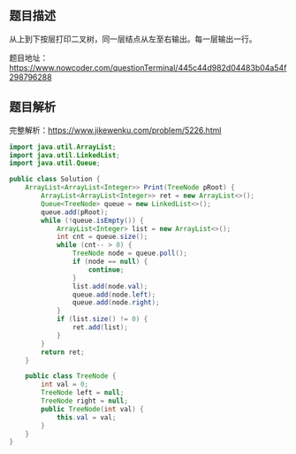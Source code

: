 ## 题目描述
从上到下按层打印二叉树，同一层结点从左至右输出。每一层输出一行。

题目地址：https://www.nowcoder.com/questionTerminal/445c44d982d04483b04a54f298796288

## 题目解析

完整解析：https://www.jikewenku.com/problem/5226.html

```java
import java.util.ArrayList;
import java.util.LinkedList;
import java.util.Queue;

public class Solution {
    ArrayList<ArrayList<Integer>> Print(TreeNode pRoot) {
        ArrayList<ArrayList<Integer>> ret = new ArrayList<>();
        Queue<TreeNode> queue = new LinkedList<>();
        queue.add(pRoot);
        while (!queue.isEmpty()) {
            ArrayList<Integer> list = new ArrayList<>();
            int cnt = queue.size();
            while (cnt-- > 0) {
                TreeNode node = queue.poll();
                if (node == null) {
                    continue;
                }
                list.add(node.val);
                queue.add(node.left);
                queue.add(node.right);
            }
            if (list.size() != 0) {
                ret.add(list);
            }
        }
        return ret;
    }

    public class TreeNode {
        int val = 0;
        TreeNode left = null;
        TreeNode right = null;
        public TreeNode(int val) {
            this.val = val;
        }
    }
}

```